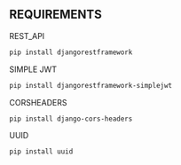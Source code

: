 ## REQUIREMENTS 
REST_API
```bash
pip install djangorestframework
```
SIMPLE JWT
```bash
pip install djangorestframework-simplejwt
```
CORSHEADERS
```bash
pip install django-cors-headers
```
UUID
```bash
pip install uuid
```